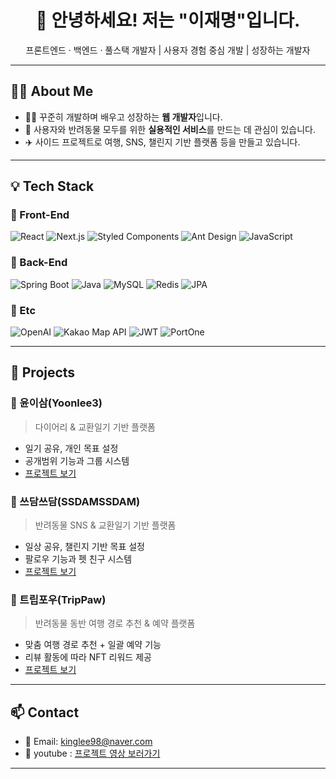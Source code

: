 
<h1 align="center">👋 안녕하세요! 저는 "이재명"입니다.</h1>
<p align="center">프론트엔드 · 백엔드 · 풀스택 개발자 | 사용자 경험 중심 개발 | 성장하는 개발자</p>

---

## 🧑‍💻 About Me
- 👨‍💻 꾸준히 개발하며 배우고 성장하는 **웹 개발자**입니다.
- 🐾 사용자와 반려동물 모두를 위한 **실용적인 서비스**를 만드는 데 관심이 있습니다.
- ✈️ 사이드 프로젝트로 여행, SNS, 챌린지 기반 플랫폼 등을 만들고 있습니다.

---

## 💡 Tech Stack

### 🔹 Front-End
![React](https://img.shields.io/badge/React-18.2.0-blue)
![Next.js](https://img.shields.io/badge/Next.js-15.3.5-black)
![Styled Components](https://img.shields.io/badge/styled--components-5.3.11-pink)
![Ant Design](https://img.shields.io/badge/Antd-4.23.16-blue)
![JavaScript](https://img.shields.io/badge/JavaScript-ES6+-yellow)

### 🔹 Back-End
![Spring Boot](https://img.shields.io/badge/Spring_Boot-2.7.14-brightgreen)
![Java](https://img.shields.io/badge/Java-11-orange)
![MySQL](https://img.shields.io/badge/MySQL-8.0-blue)
![Redis](https://img.shields.io/badge/Redis-2.7.14-red)
![JPA](https://img.shields.io/badge/JPA-2.7.14-lightgrey)

### 🔹 Etc
![OpenAI](https://img.shields.io/badge/OpenAI-2.3.0-black)
![Kakao Map API](https://img.shields.io/badge/Kakao_Map-API-yellow)
![JWT](https://img.shields.io/badge/JWT-0.1.15-orange)
![PortOne](https://img.shields.io/badge/PortOne-API-red)

---

## 📁 Projects

### 📓 윤이삼(Yoonlee3)
> 다이어리 & 교환일기 기반 플랫폼

- 일기 공유, 개인 목표 설정
- 공개범위 기능과 그룹 시스템
- [프로젝트 보기](https://github.com/Lee-jaemyeong/TeamProject-yoonlee3)

### 📓 쓰담쓰담(SSDAMSSDAM)
> 반려동물 SNS & 교환일기 기반 플랫폼

- 일상 공유, 챌린지 기반 목표 설정
- 팔로우 기능과 펫 친구 시스템
- [프로젝트 보기](https://github.com/Lee-jaemyeong/TeamProject-SSDAM)

### 🐶 트립포우(TripPaw)
> 반려동물 동반 여행 경로 추천 & 예약 플랫폼

- 맞춤 여행 경로 추천 + 일괄 예약 기능
- 리뷰 활동에 따라 NFT 리워드 제공
- [프로젝트 보기](https://github.com/Lee-jaemyeong/TeamProject-TripPaw)

---

## 📫 Contact
- 📧 Email: kinglee98@naver.com  
- 🎥 youtube : [프로젝트 영상 보러가기](https://www.youtube.com/@%EC%9D%B4%EC%9E%AC%EB%AA%85-z1w)

---

